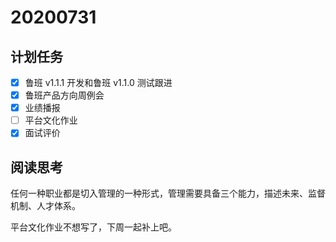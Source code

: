 # 20200731

## 计划任务

- [x] 鲁班 v1.1.1 开发和鲁班 v1.1.0 测试跟进
- [x] 鲁班产品方向周例会
- [x] 业绩播报
- [ ] 平台文化作业
- [x] 面试评价

## 阅读思考

任何一种职业都是切入管理的一种形式，管理需要具备三个能力，描述未来、监督机制、人才体系。

平台文化作业不想写了，下周一起补上吧。
